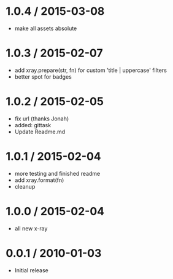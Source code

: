 
1.0.4 / 2015-03-08
==================

  * make all assets absolute

1.0.3 / 2015-02-07
==================

  * add xray.prepare(str, fn) for custom 'title | uppercase' filters
  * better spot for badges

1.0.2 / 2015-02-05
==================

  * fix url (thanks Jonah)
  * added: gittask
  * Update Readme.md

1.0.1 / 2015-02-04
==================

  * more testing and finished readme
  * add xray.format(fn)
  * cleanup

1.0.0 / 2015-02-04
==================

  * all new x-ray

0.0.1 / 2010-01-03
==================

  * Initial release
